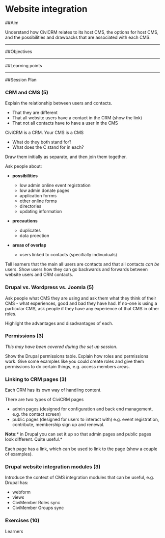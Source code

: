 # Website integration

##Aim

Understand how CiviCRM relates to its host CMS, the options for host CMS, and the possibilities and drawbacks that are associated with each CMS.

---
##Objectives

---
##Learning points

---
##Session Plan

### CRM and CMS (5)

Explain the relationship between users and contacts.

- That they are different
- That all website users have a contact in the CRM (show the link)
- That not all contacts have to have a user in the CMS

CiviCRM is a CRM. Your CMS is a CMS

- What do they both stand for?
- What does the C stand for in each?

Draw them initially as separate, and then join them together.

Ask people about:

- **possibilities**

    - low admin online event registration
    - low admin donate pages
    - application forrms
    - other online forms
    - directories
    - updating information
- **precautions**

    - duplicates
    - data proection
- **areas of overlap**

    - users linked to contacts (specifially indivuduals)

Tell learners that the main all users are contacts and that all contacts *can be* users. Show users how they can go backwards and forwards between website users and CRM contacts.

### Drupal vs. Wordpress vs. Joomla (5)

Ask people what CMS they are using and ask them what they think of their CMS - what experiences, good and bad they have had. If no-one is using a particular CMS, ask people if they have any experience of that CMS in other roles.

Highlight the advantages and disadvantages of each.

### Permissions (3)

*This may have been covered during the set up session*.

Show the Drupal permissions table. Explain how roles and permissions work. Give some examples like you could create roles and give them permissions to do certain things, e.g. access members areas.

### Linking to CRM pages (3)

Each CRM has its own way of handling content.

There are two types of CiviCRM pages

- admin pages (designed for configuration and back end management, e.g. the contact screen)
- public pages (designed for users to interact with) e.g. event registration, contribute, membership sign up and renewal.

**Note:*** in Drupal you can set it up so that admin pages and public pages look different. Quite useful.*

Each page has a link, which can be used to link to the page (show a couple of examples).

### Drupal website integration modules (3)

Introduce the context of CMS integration modules that can be useful, e.g. Drupal has:

- webform
- views
- CiviMember Roles sync
- CiviMember Groups sync

### Exercises (10)

Learners
